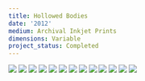 ```yaml
---
title: Hollowed Bodies
date: '2012'
medium: Archival Inkjet Prints
dimensions: Variable
project_status: Completed
---
```


![](02-zach-krall.jpg)
![](03-zach-krall.jpg)
![](04-zach-krall.jpg)
![](05-zach-krall.jpg)
![](06-zach-krall.jpg)
![](07-zach-krall.jpg)
![](08-zach-krall.jpg)
![](09-zach-krall.jpg)
![](10-zach-krall.jpg)
![](11-zach-krall.jpg)
![](12-zach-krall.jpg)
![](13-zach-krall.jpg)
![](14-zach-krall.jpg)

